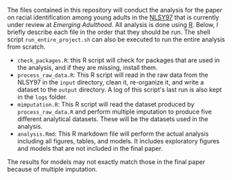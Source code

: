 The files contained in this repository will conduct the analysis for the paper on racial identification among young adults in the [NLSY97](https://www.bls.gov/nls/nlsy97.htm) that is currently under review at *Emerging Adulthood*. All analysis is done using [R](https://www.r-project.org/). Below, I briefly describe each file in the order that they should be run. The shell script `run_entire_project.sh` can also be executed to run the entire analysis from scratch. 

- `check_packages.R`: this R script will check for packages that are used in the analysis, and if they are missing, install them.
- `process_raw_data.R`: This R script will read in the raw data from the NLSY97 in the `input` directory, clean it, re-organize it, and write a dataset to the `output` directory. A log of this script's last run is also kept in the `logs` folder. 
- `mimputation.R`: This R script will read the dataset produced by `process_raw_data.R` and perform multiple imputation to produce five different analytical datasets. These will be the datasets used in the analysis.
- `analysis.Rmd`: This R markdown file will perform the actual analysis including all figures, tables, and models. It includes exploratory figures and models that are not included in the final paper. 

The results for models may not exactly match those in the final paper because of multiple imputation. 
